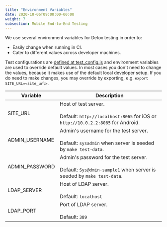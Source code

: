 ```yaml
---
title: "Environment Variables"
date: 2020-10-06T09:00:00-00:00
weight: 7
subsection: Mobile End-to-End Testing
---
```


We use several environment variables for Detox testing in order to:
- Easily change when running in CI.
- Cater to different values across developer machines.

Test configurations are [defined at test_config.js](https://github.com/mattermost/mattermost-mobile/blob/master/detox/e2e/support/test_config.js) and environment variables are used to override default values. In most cases you don't need to change the values, because it makes use of the default local developer setup. If you do need to make changes, you may override by exporting, e.g. `export SITE_URL=<site_url>`.

| Variable            | Description                                |
|---------------------|--------------------------------------------|
| SITE_URL | Host of test server.<br><br>Default: `http://localhost:8065` for iOS or `http://10.0.2.2:8065` for Android. |
| ADMIN_USERNAME | Admin's username for the test server.<br><br>Default: `sysadmin` when server is seeded by `make test-data`. |
| ADMIN_PASSWORD | Admin's password for the test server.<br><br>Default: `Sys@dmin-sample1` when server is seeded by `make test-data`. |
| LDAP_SERVER | Host of LDAP server.<br><br>Default: `localhost` |
| LDAP_PORT | Port of LDAP server.<br><br>Default: `389` |
